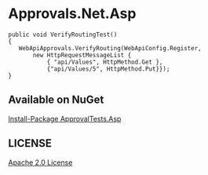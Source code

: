 # Approvals.Net.Asp

```
public void VerifyRoutingTest()
{
   WebApiApprovals.VerifyRouting(WebApiConfig.Register,
       new HttpRequestMessageList { 
           { "api/Values", HttpMethod.Get },
           {"api/Values/5", HttpMethod.Put}});
}
```


Available on NuGet
---
[Install-Package ApprovalTests.Asp](http://nuget.org/packages/ApprovalTests.Asp)

	
## LICENSE
[Apache 2.0 License](https://github.com/SignalR/SignalR/blob/master/LICENSE.md)
